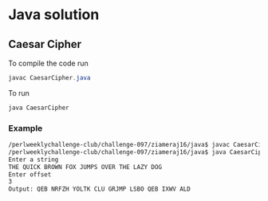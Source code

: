 # Java solution
## Caesar Cipher

To compile the code run
```java
javac CaesarCipher.java
```
To run
```java
java CaesarCipher
```
### Example
```bash
/perlweeklychallenge-club/challenge-097/ziameraj16/java$ javac CaesarCipher.java
/perlweeklychallenge-club/challenge-097/ziameraj16/java$ java CaesarCipher
Enter a string
THE QUICK BROWN FOX JUMPS OVER THE LAZY DOG
Enter offset
3
Output: QEB NRFZH YOLTK CLU GRJMP LSBO QEB IXWV ALD
```
